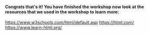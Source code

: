 #### Congrats that's it! You have finished the workshop now look at the resources that we used in the workshop to learn more:

https://www.w3schools.com/html/default.asp
https://html.com/
https://www.learn-html.org/
